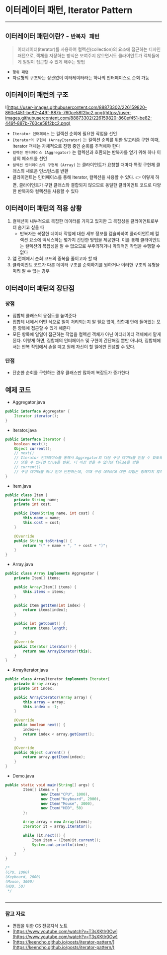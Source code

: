 # 이터레이터 패턴, Iterator Pattern

---

## 이터레이터 패턴이란? - `반복자 패턴`

> 이터레이터(iterator)를 사용하여 컬렉션(collection)의 요소에 접근하는 디자인 패턴으로, 객체를 저장하는 방식은 보여주지 않으면서도 클라이언트가 객체들에게 일일이 접근할 수 있게 해주는 방법

- `행위 패턴`
- 자료형의 구조와는 상관없이 이터레이터라는 하나의 인터페이스로 순회 가능

## 이터레이터 패턴의 구조

![https://user-images.githubusercontent.com/88873302/226159820-860ef451-be82-449f-887b-760ce58f2bc2.png](https://user-images.githubusercontent.com/88873302/226159820-860ef451-be82-449f-887b-760ce58f2bc2.png)

- `Iterator 인터페이스` 는 컬렉션 순회에 필요한 작업을 선언
- `Iterator의 구현체 (ArrayIterator)` 는 컬렉션 순회를 위한 알고리즘 구현
이때, Iterator 객체는 자체적으로 진행 중인 순회를 추적해야 한다
- `컬렉션 인터페이스 (Aggregator)` 는 컬렉션과 호환되는 반복자를 얻기 위해 하나 이상의 메소드를 선언
- `컬렉션 인터페이스의 구현체 (Array)` 는 클라이언트가 요청할 때마다 특정 구현체 클래스의 새로운 인스턴스를 반환
- 클라이언트는 인터페이스를 통해 Iterator, 컬렉션을 사용할 수 있다.
👉 이렇게 하면, 클라이언트가 구현 클래스와 결합되지 않으므로 동일한 클라이언트 코드로 다양한 반복자와 컬렉션을 사용할 수 있다

## 이터레이터 패턴의 적용 상황

1. 컬렉션이 내부적으로 복잡한 데이터를 가지고 있지만 그 복잡성을 클라이언트로부터 숨기고 싶을 때
    - 반복자는 복잡한 데이터 작업에 대한 세부 정보를 캡슐화하여 클라이언트에 컬렉션 요소에 액세스하는 몇가지 간단한 방법을 제공한다. 이를 통해 클라이언트는 컬렉션의 복잡성을 알 수 없으므로 부주의하거나 악의적인 작업을 수행할 수 없다
2. 앱 전체에서 순회 코드의 중복을 줄이고자 할 때
3. 클라이언트 코드가 다른 데이터 구조를 순회하기를 원하거나 이러한 구조의 유형을 미리 알 수 없는 경우

## 이터레이터 패턴의 장단점

### 장점

- 집합체 클래스의 응집도를 높여준다
- 집합체 내에서 어떤 식으로 일이 처리되는지 알 필요 없이, 집합체 안에 들어있는 모든 항복에 접근할 수 있게 해준다
- 모든 항목에 일일이 접근하는 작업을 컬렉션 객체가 아닌 이터레이터 객체에서 맡게 된다. 이렇게 하면, 집합체의 인터페이스 및 구현이 간단해질 뿐만 아니라, 집합체에서는 반복 작업에서 손을 떼고 원래 자신이 할 일에만 전념할 수 있다.

### 단점

- 단순한 순회를 구현하는 경우 클래스만 많아져 복잡도가 증가한다

## 예제 코드

- Aggregator.java

```java
public interface Aggregator {
    Iterator iterator();
}
```

- Iterator.java

```java
public interface Iterator {
    boolean next();
    Object current();
    // next()
    // Iterator 인터페이스를 통해서 Aggregator의 다음 구성 데이터를 얻을 수 있도록 하고,
    // 얻을 수 있다면 true를 반환, 더 이상 얻을 수 없다면 false를 반환
    // current()
    // 구성 데이터를 하나 얻어 반환하는데, 이때 구성 데이터에 대한 타입은 정해지지 않아야 하므로 Object 타입으로 반환
}
```

- Item.java

```java
public class Item {
    private String name;
    private int cost;

    public Item(String name, int cost) {
        this.name = name;
        this.cost = cost;
    }

    @Override
    public String toString() {
        return "(" + name + ", " + cost + ")";
    }
}
```

- Array.java

```java
public class Array implements Aggregator {
    private Item[] items;

    public Array(Item[] items) {
        this.items = items;
    }

    public Item getItem(int index) {
        return items[index];
    }

    public int getCount() {
        return items.length;
    }

    @Override
    public Iterator iterator() {
        return new ArrayIterator(this);
    }
}
```

- ArrayIterator.java

```java
public class ArrayIterator implements Iterator{
    private Array array;
    private int index;

    public ArrayIterator(Array array) {
        this.array = array;
        this.index = -1;
    }

    @Override
    public boolean next() {
        index++;
        return index < array.getCount();
    }

    @Override
    public Object current() {
        return array.getItem(index);
    }
}
```

- Demo.java

```java
public static void main(String[] args) {
        Item[] items = {
                new Item("CPU", 1000),
                new Item("Keyboard", 2000),
                new Item("Mouse", 3000),
                new Item("HDD", 50)
        };

        Array array = new Array(items);
        Iterator it = array.iterator();

        while (it.next()) {
            Item item = (Item)it.current();
            System.out.println(item);
        }
    }
}

/*
(CPU, 1000)
(Keyboard, 2000)
(Mouse, 3000)
(HDD, 50)
 */
 
```

---

### 참고 자료

- 면접을 위한 CS 전공지식 노트
- [https://www.youtube.com/watch?v=T3sXKtlr0Ow](https://www.youtube.com/watch?v=T3sXKtlr0Ow)
- [https://keencho.github.io/posts/iterator-pattern/](https://keencho.github.io/posts/iterator-pattern/)